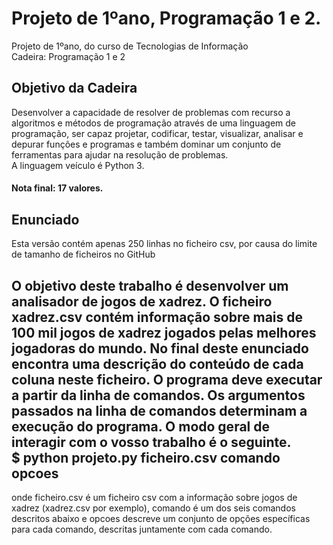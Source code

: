 
# Projeto de 1ºano, Programação 1 e 2.
Projeto de 1ºano, do curso de Tecnologias de Informação <br>
Cadeira: Programação 1 e 2 

## Objetivo da Cadeira
Desenvolver a capacidade de resolver de problemas com recurso a algoritmos e métodos de programação através de uma linguagem de programação, ser capaz projetar, codificar, testar, visualizar, analisar e depurar funções e programas e também dominar um conjunto de ferramentas para ajudar na resolução de problemas. <br>
A linguagem veículo é Python 3.

#### Nota final: 17 valores.

## Enunciado
Esta versão contém apenas 250 linhas no ficheiro csv, por causa do limite de tamanho de ficheiros no GitHub <br>

O objetivo deste trabalho é desenvolver um analisador de jogos de xadrez. O ficheiro xadrez.csv contém informação sobre mais de 100 mil jogos de
xadrez jogados pelas melhores jogadoras do mundo. No final deste enunciado encontra uma descrição do conteúdo de cada coluna neste ficheiro.
O programa deve executar a partir da linha de comandos. Os argumentos passados na linha de comandos determinam a execução do programa. O
modo geral de interagir com o vosso trabalho é o seguinte. <br> 
$ python projeto.py ficheiro.csv comando opcoes <br>
-----------------------------------------------------------
onde ficheiro.csv é um ficheiro csv com a informação sobre jogos de xadrez (xadrez.csv por exemplo), comando é um dos seis comandos
descritos abaixo e opcoes descreve um conjunto de opções específicas para cada comando, descritas juntamente com cada comando.




